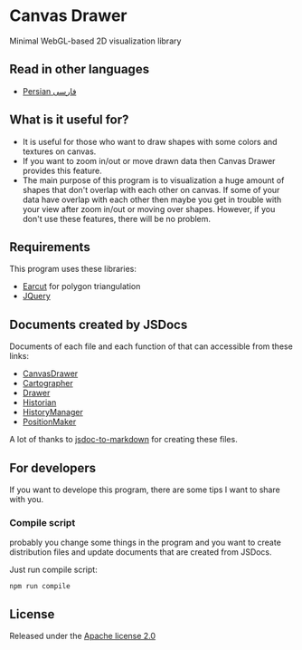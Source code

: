 # Canvas Drawer
Minimal WebGL-based 2D visualization library 

## Read in other languages
- [Persian فارسی](docs/README.fa.md)

## What is it useful for?
- It is useful for those who want to draw shapes with some colors and textures on canvas.
- If you want to zoom in/out or move drawn data then Canvas Drawer provides this feature.
- The main purpose of this program is to visualization a huge amount of shapes that don't overlap with each other on canvas. If some of your data have overlap with each other then maybe you get in trouble with your view after zoom in/out or moving over shapes. However, if you don't use these features, there will be no problem.

## Requirements
This program uses these libraries:
- [Earcut](https://github.com/mapbox/earcut) for polygon triangulation
- [JQuery](https://github.com/jquery/jquery)

## Documents created by JSDocs
Documents of each file and each function of that can accessible from these links:

- [CanvasDrawer](docs/jsdoc/CanvasDrawer.md)
- [Cartographer](docs/jsdoc/Cartographer.md)
- [Drawer](docs/jsdoc/Drawer.md)
- [Historian](docs/jsdoc/Historian.md)
- [HistoryManager](docs/jsdoc/HistoryManager.md)
- [PositionMaker](docs/jsdoc/PositionMaker.md)

A lot of thanks to [jsdoc-to-markdown](https://github.com/jsdoc2md/jsdoc-to-markdown) for creating these files.

## For developers
If you want to develope this program, there are some tips I want to share with you.

### Compile script
probably you change some things in the program and you want to create distribution files and update documents that are created from JSDocs.

Just run compile script:

```npm run compile```

## License
Released under the [Apache license 2.0](LICENSE.md)
